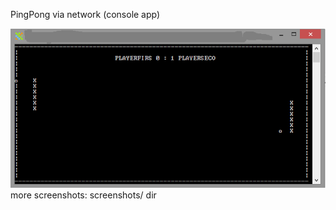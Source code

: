 PingPong via network (console app)  
  
![AdiTennis](screenshots/screenshot4.PNG?raw=true "AdiTennis screenshot")  
more screenshots: screenshots/ dir
